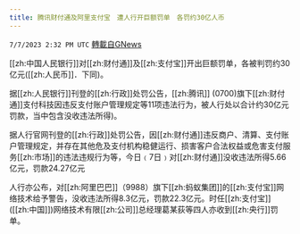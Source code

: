 ```yaml
---
title: 腾讯财付通及阿里支付宝　遭人行开巨额罚单　各罚约30亿人币
---
```

`7/7/2023 2:32 PM UTC` [轉載自GNews](https://gnews.org/articles/1444842)


[[zh:中国人民银行]]对[[zh:财付通]]及[[zh:支付宝]]开出巨额罚单，各被判罚约30亿元([[zh:人民币]]．下同)。

据[[zh:人民银行]]刊登的[[zh:行政]]处罚公告，[[zh:腾讯]] (0700)旗下[[zh:财付通]]支付科技因违反支付账户管理规定等11项违法行为，被人行处以合计约30亿元罚款，当中包含没收违法所得)。

据人行官网刊登的[[zh:行政]]处罚公告，因[[zh:财付通]]违反商户、清算、支付账户管理规定，并存在其他危及支付机构稳健运行、损害客户合法权益或危害支付服务[[zh:市场]]的违法违规行为等，今日﹙7日﹚对[[zh:财付通]]没收违法所得5.66亿元，罚款24.27亿元

人行亦公布，对[[zh:阿里巴巴]]（9988）旗下[[zh:蚂蚁集团]]的[[zh:支付宝]]网络技术给予警告，没收违法所得8.3亿元，罚款22.3亿元。时任[[zh:支付宝]] ([[zh:中国]])网络技术有限[[zh:公司]]总经理葛某荻等四人亦收到[[zh:央行]]罚单。

